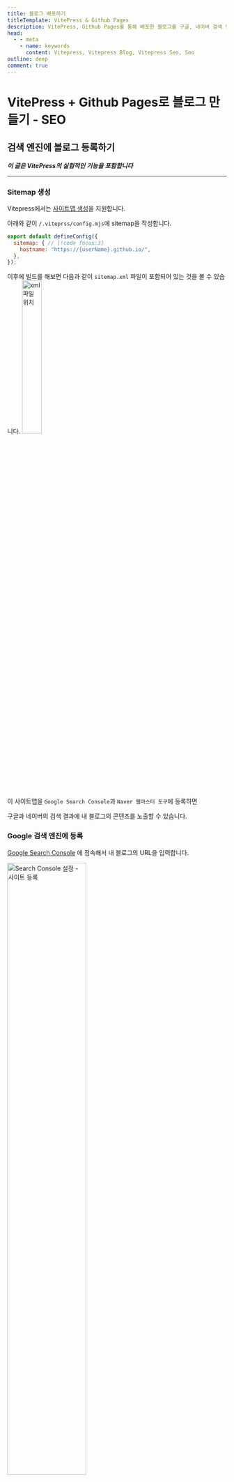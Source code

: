 ```yaml
---
title: 블로그 배포하기
titleTemplate: VitePress & Github Pages
description: VitePress, Github Pages를 통해 배포한 블로그를 구글, 네이버 검색 엔진에 등록하는 방법을 소개합니다.
head:
  - - meta
    - name: keywords
      content: Vitepress, Vitepress Blog, Vitepress Seo, Seo
outline: deep
comment: true
---
```


# VitePress + Github Pages로 블로그 만들기 - SEO

## 검색 엔진에 블로그 등록하기

**_이 글은 VitePress의 실험적인 기능을 포함합니다_**

---

### Sitemap 생성

Vitepress에서는 [사이트맵 생성](https://vitepress.dev/ko/guide/sitemap-generation)을 지원합니다.

아래와 같이 `/.viteprss/config.mjs`에 sitemap을 작성합니다.

<!-- prettier-ignore -->
```js
export default defineConfig({
  sitemap: { // [!code focus:3]
    hostname: "https://{userName}.github.io/",
  },
});
```

이후에 빌드를 해보면 다음과 같이 `sitemap.xml` 파일이 포함되어 있는 것을 볼 수 있습니다.
<img src="/assets/images/vitepress/seo-1.jpeg" width="30%" alt="xml 파일 위치"></img>

이 사이트맵을 `Google Search Console`과 `Naver 웹마스터 도구`에 등록하면

구글과 네이버의 검색 결과에 내 블로그의 콘텐츠를 노출할 수 있습니다.

### Google 검색 엔진에 등록

[Google Search Console](https://search.google.com/search-console/welcome) 에 점속해서 내 블로그의 URL을 입력합니다.

<img src="/assets/images/vitepress/seo-2.jpeg" width="60%" alt="Search Console 설정 - 사이트 등록"></img>

입력 후 계속 버튼을 클릭하면 홈페이지의 소유권을 확인하기 위한 화면이 나타납니다.

저는 Google 애널리틱스를 통해 소유권을 인증하겠습니다.

<img src="/assets/images/vitepress/seo-3.jpeg" width="60%" alt="Search Console 설정 - 소유권 인증"></img>

[구글 애널리틱스](https://analytics.google.com/analytics/web)에 접속해서 계정과 속성을 생성 후, 태그 ID를 확인합니다.

태그 ID를 생성하고 확인하는 설명은 링크로 대체하겠습니다.

> [1.웹사이트 및 앱용 애널리틱스 설정](https://support.google.com/analytics/answer/9304153?hl=ko&ref_topic=14088998&sjid=17674989375840628322-AP)  
> [2.설정 어시스턴스를 사용하여 GA4 속성 구성하기](https://support.google.com/analytics/answer/10110290?hl=ko&ref_topic=14088998&sjid=17674989375840628322-AP)  
> [3.Google 태그 ID 찾기](https://support.google.com/analytics/answer/9539598?hl=ko&ref_topic=14088998&sjid=17674989375840628322-AP)

<br>
태그 ID를 찾았다면, 다음 스크립트를 `/.viteprss/config.mjs`에 삽입합니다.

```js{7,16}
export default defineConfig({
  head: [ // [!code focus:17]
    [
      "script",
      {
        async: "",
        src: "https://www.googletagmanager.com/gtag/js?id={태그 ID}", // 태그 ID
      },
    ],
    [
      "script",
      {},
      `window.dataLayer = window.dataLayer || [];
      function gtag(){dataLayer.push(arguments);}
      gtag('js', new Date());
      gtag('config', '{태그 ID}');`, // 태그 ID
    ],
  ],
});
```

배포를 진행한 후, `Google Search Console`으로 돌아가 확인을 누르면 다음과 같은 팝업을 화인할 수 있습니다.
<img src="/assets/images/vitepress/seo-4.jpeg" width="60%" alt="Search Console 설정 - 소유권 확인"></img>

속성으로 이동 버튼을 클릭해 속성 페이지로 이동합니다.

좌측 메뉴의 Sitemaps 메뉴를 통헤 페이지에 진입한 후, 사이트맵의 주소를 입력합니다.

<img src="/assets/images/vitepress/seo-5.jpeg" alt="Search Console 설정 - 사이트맵 등록"></img>

제출이 완료되면, 제출된 사이트맵에 다음과 같이 노출됩니다.

<img src="/assets/images/vitepress/seo-6.jpeg" alt="Search Console 설정 - 사이트맵 제출 완료"></img>

며칠 기다리면, 구글 검색에 내 블로그가 노출되는 것을 확인할 수 있습니다.

### Naver 검색 엔진에 등록

[Naver Search Advisor](https://searchadvisor.naver.com/console/board)에 접속해서 내 블로그의 URL을 입력합니다.

<img src="/assets/images/vitepress/seo-8.jpeg" alt="Search Advisor 설정 - 사이트 등록"></img>

구글과 마찬가지로 홈페이지의 소유권을 확인하기 위한 화면이 나타납니다.
<img src="/assets/images/vitepress/seo-9.jpeg" alt="Search Advisor 설정 - 소유권 인증"></img>

HTML 태그를 통해 소유권을 확인하도록 하겠습니다.

content를 복사해서 `/.viteprss/config.mjs`에 스크립트를 삽입해 줍니다

```js
export default defineConfig({
  head: [ // [!code focus:10]
    ...,
    [
      "meta",
      {
        name: "naver-site-verification",
        content: '{content}',
      },
    ],
  ],
});
```

배포 후 소유확인 버튼을 누르면 다음과 같은 팝업을 확인할 수 있습니다.
<img src="/assets/images/vitepress/seo-10.jpeg" width="60%" alt="Search Advisor 설정 - 소유권 확인"></img>

요청 > 사이트맵 제출 메뉴로 이동하여 사이트맵 URL을 입력해 줍니다.
<img src="/assets/images/vitepress/seo-11.jpeg" alt="Search Advisor 설정 - 사이트맵 제출"></img>

며칠 기다리면, 네이버 검색에 내 블로그가 노출되는 것을 확인할 수 있습니다.
